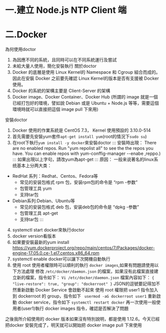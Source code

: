 # 一.建立 Node.js NTP Client 端
# 二.Docker
為何使用doctor
1.	為因應不同的系統，且同時可以在不同系統運行及嘗試
2.	未給大量人使用，簡化安裝執行
關於doctor
1.	Docker 的底層是使用 Linux Kernel的 Namespace 和 Cgroup 組合而成的。因此在安裝 Docker 之前要先確認 Linux Kernel的版本是否有支援被 Docker 使用。
2.	Docker 的系統的架構主要是 Client-Server 的架構
3.	Docker image、Docker Container、Docker Hub 
(所謂的 image 就是一個已經打包好的環境，譬如說 Debian 或是 Ubuntu + Node.js 等等，需要這個環境時就可以直接把這個 image pull 下來用)

安裝doctor
1.	Docker 使用的作業系統是 CentOS 7.3， Kernel 使用預設的 3.10.0-514
2.	首先需要先安裝yum套件``apt-get install yum``(root的情況下``sudo su``)
3.	在root下執行``yum install -y docker``來安裝doctor
:::
安裝時出現：
There are no enabled repos.
Run "yum repolist all" to see the the repos you have.
You can enable repos with yum-conffig-manager --enabe ,reppo.)
:::
如果出現以上字句，請改yum為apt-get
:::
原因：
一般来说著名的linux系统基本上分两大类：
- RedHat 系列：Redhat、Centos、Fedora等
  - 常见的安装包格式 rpm 包，安装rpm包的命令是 “rpm -参数”
  - 包管理工具 yum
  - 支持tar包
- Debian系列:Debian、Ubuntu等
  - 常见的安装包格式 deb 包，安装deb包的命令是 “dpkg -参数”
  - 包管理工具 apt-get
  - 支持tar包
:::
4.	systemctl start docker來執行doctor
5.	docker version看版本
6.	如果要安裝最新的yum install https://yum.dockerproject.org/repo/main/centos/7/Packages/docker-engine-17.05.0.ce-1.el7.centos.x86_64.rpm
7.	systemctl enable docker可以讓下次開機自動執行
8.	使用 root 使用者權限時可以順利的執行 ``docker images``,如果有問題請使用以下方法處理
修改 ``/etc/docker/daemon.json`` 的檔案，如果沒有此檔案直接建立新的檔案，指令如下：
``Vi /etc/docker/daemon.json``
檔案內容如下：
``
{
"live-restore": true,
"group": "dockerroot"
}
``
JSON的逗號要記得加不然重新啟動 Docker Service 會啟動不起來
使用 root 權限把 user1 指令加入到 dockerroot 的 group，指令如下
`` usermod -aG dockerroot user1``
重新啟動 docker service，指令如下
``systemctl restart docker``
再一次使用一般使用者(user1)執行 docker images 指令，確認是否解決了問題
 
之後我所介紹使用的 docker 版本如果沒有特別說明，都是使用 1.12.6。今天已經把docker 安裝完成了，明天就可以開始把 docker image pull 下來使用

